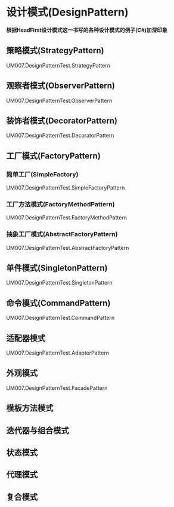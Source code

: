 # 设计模式(DesignPattern) #
**根据HeadFirst设计模式这一书写的各种设计模式的例子(_C#_)加深印象**
## 策略模式(StrategyPattern) ##
UM007.DesignPatternTest.StrategyPattern
## 观察者模式(ObserverPattern) ##
UM007.DesignPatternTest.ObserverPattern
## 装饰者模式(DecoratorPattern) ##
UM007.DesignPatternTest.DecoratorPattern
## 工厂模式(FactoryPattern) ##
### 简单工厂(SimpleFactory) ###
UM007.DesignPatternTest.SimpleFactoryPattern
### 工厂方法模式(FactoryMethodPattern) ###
UM007.DesignPatternTest.FactoryMethodPattern
### 抽象工厂模式(AbstractFactoryPattern) ###
UM007.DesignPatternTest.AbstractFactoryPattern
## 单件模式(SingletonPattern) ##
UM007.DesignPatternTest.SingletonPattern
## 命令模式(CommandPattern) ##
UM007.DesignPatternTest.CommandPattern
## 适配器模式 ##
UM007.DesignPatternTest.AdapterPattern
## 外观模式 ##
UM007.DesignPatternTest.FacadePattern
## 模板方法模式 ##
## 迭代器与组合模式 ##
## 状态模式 ##
## 代理模式 ##
## 复合模式 ##
